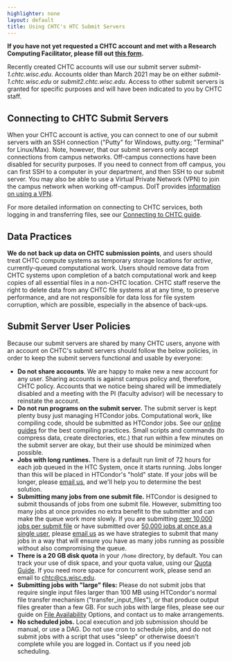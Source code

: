 ```yaml
---
highlighter: none
layout: default
title: Using CHTC's HTC Submit Servers 
---
```


**If you have not yet requested a CHTC account and met with a Research
Computing Facilitator, please fill out [this form](/form.shtml).**

Recently created CHTC accounts will use our submit server 
*submit-1.chtc.wisc.edu*. Accounts older than March 2021 may be on 
either *submit-1.chtc.wisc.edu* or *submit2.chtc.wisc.edu*. 
Access to other submit servers is granted for
specific purposes and will have been indicated to you by CHTC staff.

Connecting to CHTC Submit Servers
---------------------------------

When your CHTC account is active, you can connect to one of our submit
servers with an SSH connection (\"Putty\" for Windows, putty.org;
\"Terminal\" for Linux/Max). Note, however, that our submit servers only
accept connections from campus networks. Off-campus connections have
been disabled for security purposes. If you need to connect from off
campus, you can first SSH to a computer in your department, and then SSH
to our submit server. You may also be able to use a Virtual Private
Network (VPN) to join the campus network when working off-campus. DoIT
provides [information on using a
VPN](https://it.wisc.edu/services/wiscvpn/).

For more detailed information on connecting to CHTC services, both
logging in and transferring files, see our [Connecting to CHTC
guide](/connecting.shtml).

Data Practices
--------------

**We do not back up data on CHTC submission points**, and users should
treat CHTC compute systems as temporary storage locations for *active*,
currently-queued computational work. Users should remove data from CHTC
systems upon completion of a batch computational work and keep copies of
all essential files in a non-CHTC location. CHTC staff reserve the right
to delete data from any CHTC file systems at at any time, to preserve
performance, and are not responsible for data loss for file system
corruption, which are possible, especially in the absence of back-ups.

Submit Server User Policies
---------------------------

Because our submit servers are shared by many CHTC users, anyone with an
account on CHTC\'s submit servers should follow the below policies, in
order to keep the submit servers functional and usable by everyone:

-   **Do not share accounts**. We are happy to make new a new account
    for any user. Sharing accounts is against campus policy and,
    therefore, CHTC policy. Accounts that we notice being shared will be
    immediately disabled and a meeting with the PI (faculty advisor)
    will be necessary to reinstate the account.
-   **Do not run programs on the submit server.** The submit server is
    kept plenty busy just managing HTCondor jobs. Computational work,
    like compiling code, should be submitted as HTCondor jobs. See our
    [online guides](/guides.shtml) for the best compiling practices.
    Small scripts and commands (to compress data, create directories,
    etc.) that run within a few minutes on the submit server are okay,
    but their use should be minimized when possible.
-   **Jobs with long runtimes.** There is a default run limit of 72
    hours for each job queued in the HTC System, once it starts running.
    Jobs longer than this will be placed in HTCondor\'s \"hold\" state.
    If your jobs will be longer, please [email
    us](mailto:chtc@cs.wisc.edu), and we\'ll help you to determine the
    best solution.
-   **Submitting many jobs from one submit file.** HTCondor is designed
    to submit thousands of jobs from one submit file. However,
    submitting too many jobs at once provides no extra benefit to the
    submitter and can make the queue work more slowly. If you are
    submitting <u>over 10,000 jobs per submit file</u> or have
    submitted over <u>50,000 jobs at once as a single user</u>,
    please [email us](mailto:chtc@cs.wisc.edu) as we have strategies to
    submit that many jobs in a way that will ensure you have as many
    jobs running as possible without also compromising the queue.
-   **There is a 20 GB disk quota** in your `/home` directory, by
    default. You can track your use of disk space, and your quota value,
    using our [Quota Guide](/check-quota.shtml). If you need more space
    for concurrent work, please send an email to chtc@cs.wisc.edu.
-   **Submitting jobs with \"large\" files:** Please do not submit jobs
    that require single input files larger than 100 MB using HTCondor\'s
    normal file transfer mechanism (\"transfer\_input\_files\"), or that
    produce output files greater than a few GB. For such jobs with large
    files, please see our guide on [File
    Availability](/file-availability.shtml) Options, and contact us to
    make arrangements.
-   **No scheduled jobs.** Local execution and job submission should be
    manual, or use a DAG. Do not use cron to schedule jobs, and do not
    submit jobs with a script that uses \"sleep\" or otherwise doesn\'t
    complete while you are logged in. Contact us if you need job
    scheduling.
